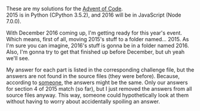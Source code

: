 These are my solutions for the [Advent of Code](http://adventofcode.com/).  
2015 is in Python (CPython 3.5.2), and 2016 will be in JavaScript (Node 7.0.0).

With December 2016 coming up, I'm getting ready for this year's event. Which
means, first of all, moving 2015's stuff to a folder named... 2015. As I'm sure
you can imagine, 2016's stuff is gonna be in a folder named 2016. Also, I'm
gonna try to get that finished up before December, but uh yeah we'll see.

My answer for each part is listed in the corresponding challenge file, but the
answers are not found in the source files (they were before). Because, according
to [someone](http://forum.blockland.us/index.php?action=profile;u=10721), the
answers might be the same. Only our answers for section 4 of 2015 match (so
far), but I just removed the answers from all source files anyway. This way,
someone could hypothetically look at them without having to worry about
accidentally spoiling an answer.
